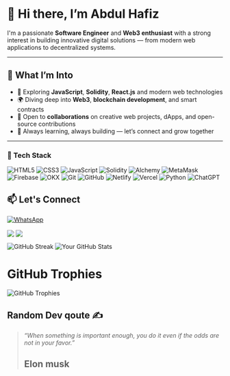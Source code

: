 # 👋 Hi there, I’m Abdul Hafiz

I'm a passionate **Software Engineer** and **Web3 enthusiast** with a strong interest in building innovative digital solutions — from modern web applications to decentralized systems.

---

## 🚀 What I’m Into

- 🧠 Exploring **JavaScript**, **Solidity**, **React.js** and modern web technologies
- 🌍 Diving deep into **Web3**, **blockchain development**, and smart contracts
- 🤝 Open to **collaborations** on creative web projects, dApps, and open-source contributions
- 💼 Always learning, always building — let’s connect and grow together 
   
---

### 🚀 Tech Stack
  
![HTML5](https://img.shields.io/badge/HTML5-E34F26?style=for-the-badge&logo=html5&logoColor=white)
![CSS3](https://img.shields.io/badge/CSS3-1572B6?style=for-the-badge&logo=css3&logoColor=white)
![JavaScript](https://img.shields.io/badge/JavaScript-F7DF1E?style=for-the-badge&logo=javascript&logoColor=black)
![Solidity](https://img.shields.io/badge/Solidity-363636?style=for-the-badge&logo=solidity&logoColor=white)
![Alchemy](https://img.shields.io/badge/Alchemy-3B6CF4?style=for-the-badge&logo=alchemy&logoColor=white)
![MetaMask](https://img.shields.io/badge/MetaMask-%23E2761B?style=for-the-badge&logo=metamask&logoColor=white)
![Firebase](https://img.shields.io/badge/Firebase-FFCA28?style=for-the-badge&logo=firebase&logoColor=black)
![OKX](https://img.shields.io/badge/OKX-000000?style=for-the-badge&logo=okx&logoColor=white)
![Git](https://img.shields.io/badge/Git-F05032?style=for-the-badge&logo=git&logoColor=white)
![GitHub](https://img.shields.io/badge/GitHub-100000?style=for-the-badge&logo=github&logoColor=white)
![Netlify](https://img.shields.io/badge/Netlify-00C7B7?style=for-the-badge&logo=netlify&logoColor=white)
![Vercel](https://img.shields.io/badge/Vercel-000000?style=for-the-badge&logo=vercel&logoColor=white)
![Python](https://img.shields.io/badge/Python-3776AB?style=for-the-badge&logo=python&logoColor=white)
![ChatGPT](https://img.shields.io/badge/ChatGPT-10a37f?style=for-the-badge&logo=openai&logoColor=white)

 


## 📫 Let's Connect
[![WhatsApp](https://img.shields.io/badge/WhatsApp-Chat-green?logo=whatsapp&logoColor=white)](https://wa.me/233592764839?text=Hi%20Abdulhafiz%2C%20I%20found%20you%20on%20GitHub%20and%20want%20to%20connect.)

<a href="https://x.com/Abdul_Hafiz13" target="blank"><img align="center" src="https://img.icons8.com/color/48/twitter--v1.png"/></a>
<a href="mailto:abdulhafiz99888@gmail.com" target="blank"><img align="center" src="https://img.icons8.com/fluency/48/gmail-new.png"/></a>

![GitHub Streak](https://streak-stats.demolab.com?user=iamEtornam&theme=default)
![Your GitHub Stats](https://github-readme-stats.vercel.app/api?username=abdulhafiz999&show_icons=true&count_private=true&theme=tokyonight)
# GitHub Trophies 

![GitHub Trophies](https://github-profile-trophy.vercel.app/?username=abdulhafiz999&theme=onedark&column=3&row=2)


## Random Dev qoute ✍️

> *“When something is important enough, you do it even if the odds are not in your favor.”*
> ## Elon musk
